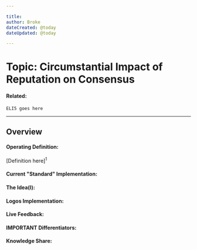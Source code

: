 ```yaml
---

title:
author: Broke
dateCreated: @today
dateUpdated: @today

---
```


# Topic: Circumstantial Impact of Reputation on Consensus
#### Related:
`ELI5 goes here`

---

## Overview

#### Operating Definition:
[Definition here]<sup>1</sup>

#### Current "Standard" Implementation:


#### The Idea(l):


#### Logos Implementation:


#### Live Feedback:


#### IMPORTANT Differentiators:


#### Knowledge Share: